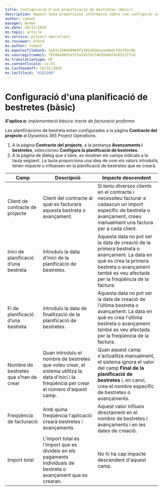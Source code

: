 ```yaml
---
title: Configuració d'una planificació de bestretes (bàsic)
description: Aquest tema proporciona informació sobre com configurar una planificació de bestreta al Project Operations.
author: rumant
manager: Annbe
ms.date: 10/22/2020
ms.topic: article
ms.service: project-operations
ms.reviewer: kfend
ms.author: rumant
ms.openlocfilehash: 5e0312b89d9969f140146b6aaaa9bdcfde702c0b
ms.sourcegitcommit: f6f86e80dfef15a7b5f9174b55dddf410522f7c8
ms.translationtype: HT
ms.contentlocale: ca-ES
ms.lasthandoff: 10/31/2020
ms.locfileid: "4181260"
---
```

# <a name="set-up-a-retainer-schedule---lite"></a>Configuració d'una planificació de bestretes (bàsic)

_**S'aplica a:** implementació bàsica: tracte de facturació proforma_

Les planificacions de bestreta estan configurades a la pàgina **Contracte del projecte** al Dynamics 365 Project Operations.

1. A la pàgina **Contracte del projecte**, a la pestanya **Avançaments i bestretes**, seleccioneu **Configura la planificació de bestretes**.
2. A la pàgina de diàleg que s'obre, es mostren els camps indicats a la taula següent. La taula proporciona una idea de com els valors introduïts tenen impacte o influeixen en la planificació de bestretes que es crearà.

| Camp | Descripció | Impacte descendent |
| --- | --- | --- |
| Client de contracte de projecte | Client del contracte al qual es facturarà aquesta bestreta o avançament. | Si teniu diversos clients en el contracte i necessiteu facturar a cadascun un import específic de bestreta o avançament, creeu manualment una factura per a cada client. |
| Inici de planificació d’una bestreta | Introduïu la data d'inici de la planificació de bestretes. | Aquesta data no pot ser la data de creació de la primera bestreta o avançament. La data en què es crea la primera bestreta o avançament també es veu afectada per la freqüència de la factura. |
| Fi de planificació d’una bestreta | Introduïu la data de finalització de la planificació de bestretes. | Aquesta data no pot ser la data de creació de l'última bestreta o avançament. La data en què es crea l'última bestreta o avançament també es veu afectada per la freqüència de la factura. |
| Nombre de bestretes que s’han de crear | Quan introduïu el nombre de bestretes que voleu crear, el sistema utilitza la data d'inici i la freqüència per crear el número d'aquest camp. | Quan aquest camp s'actualitza manualment, el sistema ignora el valor del camp **Final de la planificació de bestretes** i, en canvi, crea el nombre específic de bestretes o avançaments. |
| Freqüència de facturació | Amb quina freqüència l'aplicació crearà bestretes i avançaments. | Aquest valor influeix directament en el nombre de bestretes i avançaments i en les dates de creació. |
| Import total | L'import total és l'import que es divideix en els pagaments individuals de bestreta o avançament que es crearan. | No hi ha cap impacte descendent d'aquest camp. |
